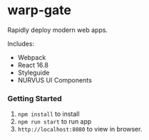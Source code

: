 # warp-gate
Rapidly deploy modern web apps.

Includes:
- Webpack
- React 16.8
- Styleguide
- NURVUS UI Components


### Getting Started
1. `npm install` to install
2. `npm run start` to run app
3. `http://localhost:8080` to view in browser.